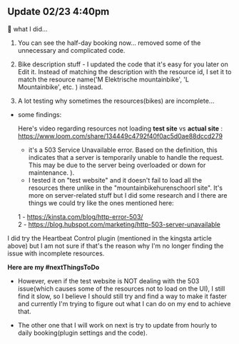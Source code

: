 ## Update 02/23 4:40pm

🤔 what I did...

1. You can see the half-day booking now... removed some of the unnecessary and complicated code.

2. Bike description stuff - I updated the code that it's easy for you later on Edit it. Instead of matching the description with the resource id, I set it to match the resource name('M Elektrische mountainbike', 'L Mountainbike', etc. ) instead.

3. A lot testing why sometimes the resources(bikes) are incomplete...
 - some findings: 

	Here's video regarding resources not loading **test site** vs **actual site** : https://www.loom.com/share/134449c4792f40f0ac5d0ae88dccd279

     - it's a 503 Service Unavailable error. Based on the definition, this indicates that a server is temporarily unable to handle the request. This may be due to the server being overloaded or down for maintenance. ).
     - I tested it on "test website" and it doesn't fail to load all the resources there unlike in the "mountainbikehurenschoorl site". It's more on server-related stuff but I did some research and I there are things we could try  like the ones mentioned here:

	1 - https://kinsta.com/blog/http-error-503/  
	2 - https://blog.hubspot.com/marketing/http-503-server-unavailable

I did try the  Heartbeat Control plugin (mentioned in the kingsta article above) but I am not sure if that's the reason why I'm no longer finding the issue with incomplete resources.



**Here are my #nextThingsToDo**

 - However, even if the test website is NOT dealing with the 503 issue(which causes some of the resources not to load on the UI), I still find it slow, so I believe I should still try and find a way to make it faster and currently I'm trying to figure out what I can do on my end to achieve that.

 - The other one that I will work on next is try to update from hourly to daily booking(plugin settings and the code).














